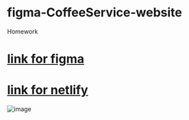 # figma-CoffeeService-website
Homework

# [link for figma](https://www.figma.com/file/xzeHv300DqLaQvhrBqHNJE/006-File?node-id=0%3A1)

# [link for netlify]()

![image](./img/)